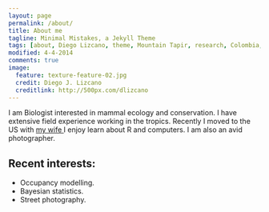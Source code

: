 ```yaml
---
layout: page
permalink: /about/
title: About me
tagline: Minimal Mistakes, a Jekyll Theme
tags: [about, Diego Lizcano, theme, Mountain Tapir, research, Colombia, Paramo]
modified: 4-4-2014
comments: true
image:
  feature: texture-feature-02.jpg
  credit: Diego J. Lizcano
  creditlink: http://500px.com/dlizcano
---
```


I am Biologist interested in mammal ecology and conservation. I have extensive field experience working in the tropics. Recently I moved to the US with [my wife ](http://www.clfs.umd.edu/biology/faganlab/people/alvarez.html) I enjoy learn about R and computers. I am also an avid photographer. 

## Recent interests:

* Occupancy modelling.
* Bayesian statistics. 
* Street photography. 

